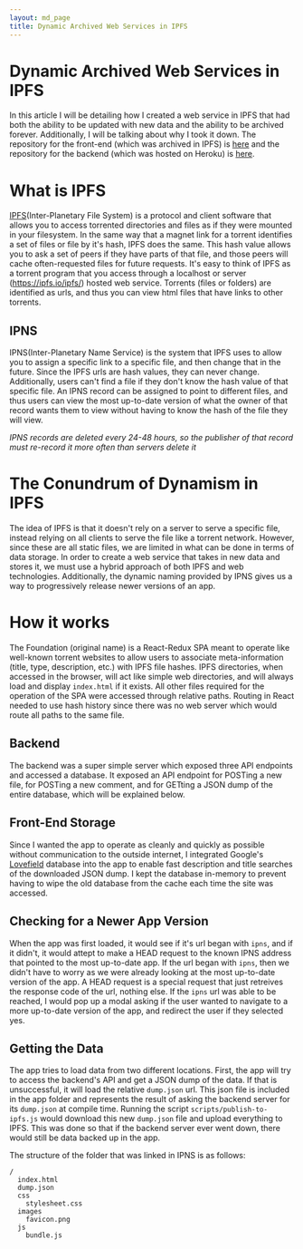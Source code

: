 ```yaml
---
layout: md_page
title: Dynamic Archived Web Services in IPFS
---
```

# Dynamic Archived Web Services in IPFS

In this article I will be detailing how I created a web service in IPFS that had both the ability to be updated with new data and the ability to be archived forever. Additionally, I will be talking about why I took it down. The repository for the front-end (which was archived in IPFS) is [here](https://github.com/cakenggt/ipfs-foundation-frontend) and the repository for the backend (which was hosted on Heroku) is [here](https://github.com/cakenggt/ipfs-foundation-backend).

# What is IPFS

[IPFS](http://ipfs.io/)(Inter-Planetary File System) is a protocol and client software that allows you to access torrented directories and files as if they were mounted in your filesystem. In the same way that a magnet link for a torrent identifies a set of files or file by it's hash, IPFS does the same. This hash value allows you to ask a set of peers if they have parts of that file, and those peers will cache often-requested files for future requests. It's easy to think of IPFS as a torrent program that you access through a localhost or server (https://ipfs.io/ipfs/) hosted web service. Torrents (files or folders) are identified as urls, and thus you can view html files that have links to other torrents.

## IPNS
IPNS(Inter-Planetary Name Service) is the system that IPFS uses to allow you to assign a specific link to a specific file, and then change that in the future. Since the IPFS urls are hash values, they can never change. Additionally, users can't find a file if they don't know the hash value of that specific file. An IPNS record can be assigned to point to different files, and thus users can view the most up-to-date version of what the owner of that record wants them to view without having to know the hash of the file they will view.

*IPNS records are deleted every 24-48 hours, so the publisher of that record must re-record it more often than servers delete it*

# The Conundrum of Dynamism in IPFS

The idea of IPFS is that it doesn't rely on a server to serve a specific file, instead relying on all clients to serve the file like a torrent network. However, since these are all static files, we are limited in what can be done in terms of data storage. In order to create a web service that takes in new data and stores it, we must use a hybrid approach of both IPFS and web technologies. Additionally, the dynamic naming provided by IPNS gives us a way to progressively release newer versions of an app.

# How it works

The Foundation (original name) is a React-Redux SPA meant to operate like well-known torrent websites to allow users to associate meta-information (title, type, description, etc.) with IPFS file hashes. IPFS directories, when accessed in the browser, will act like simple web directories, and will always load and display `index.html` if it exists. All other files required for the operation of the SPA were accessed through relative paths. Routing in React needed to use hash history since there was no web server which would route all paths to the same file.

## Backend

The backend was a super simple server which exposed three API endpoints and accessed a database. It exposed an API endpoint for POSTing a new file, for POSTing a new comment, and for GETting a JSON dump of the entire database, which will be explained below.

## Front-End Storage

Since I wanted the app to operate as cleanly and quickly as possible without communication to the outside internet, I integrated Google's [Lovefield](https://github.com/google/lovefield) database into the app to enable fast description and title searches of the downloaded JSON dump. I kept the database in-memory to prevent having to wipe the old database from the cache each time the site was accessed.

## Checking for a Newer App Version

When the app was first loaded, it would see if it's url began with `ipns`, and if it didn't, it would attept to make a HEAD request to the known IPNS address that pointed to the most up-to-date app. If the url began with `ipns`, then we didn't have to worry as we were already looking at the most up-to-date version of the app. A HEAD request is a special request that just retreives the response code of the url, nothing else. If the `ipns` url was able to be reached, I would pop up a modal asking if the user wanted to navigate to a more up-to-date version of the app, and redirect the user if they selected yes.

## Getting the Data

The app tries to load data from two different locations. First, the app will try to access the backend's API and get a JSON dump of the data. If that is unsuccessful, it will load the relative `dump.json` url. This json file is included in the app folder and represents the result of asking the backend server for its `dump.json` at compile time. Running the script `scripts/publish-to-ipfs.js` would download this new `dump.json` file and upload everything to IPFS. This was done so that if the backend server ever went down, there would still be data backed up in the app.

The structure of the folder that was linked in IPNS is as follows:
```
/
  index.html
  dump.json
  css
    stylesheet.css
  images
    favicon.png
  js
    bundle.js
```
